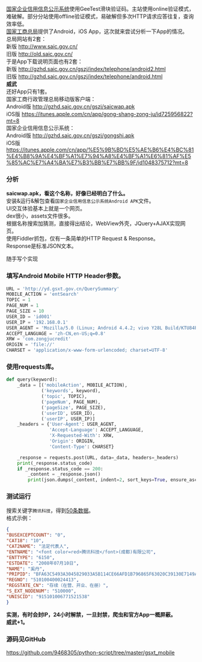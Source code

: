 [国家企业信用信息公示系统](http://www.gsxt.gov.cn)使用GeeTest滑块验证码。主站使用online验证模式，难破解。部分分站使用offline验证模式，易破解但多次HTTP请求应答往复，查询效率低。  
[国家工商总局](http://www.saic.gov.cn/)提供了Android，iOS App，这次就来尝试分析一下App的情况。  
总局网站有2套：  
新版 http://www.saic.gov.cn/  
旧版 http://old.saic.gov.cn/  
于是App下载说明页面也有2套：  
新版 http://gzhd.saic.gov.cn/gszj/index/telephone/android2.html  
旧版 http://gzhd.saic.gov.cn/gszj/index/telephone/android.html  
**威武**  
还好App只有1套。  
国家工商行政管理总局移动版客户端：  
Android版 http://gzhd.saic.gov.cn/gszj/saicwap.apk  
iOS版 https://itunes.apple.com/cn/app/gong-shang-zong-ju/id725956822?mt=8  
国家企业信用信息公示系统：  
Android版 http://gzhd.saic.gov.cn/gszj/gongshi.apk  
iOS版 https://itunes.apple.com/cn/app/%E5%9B%BD%E5%AE%B6%E4%BC%81%E4%B8%9A%E4%BF%A1%E7%94%A8%E4%BF%A1%E6%81%AF%E5%85%AC%E7%A4%BA%E7%B3%BB%E7%BB%9F/id1048375712?mt=8  
  
### 分析
**saicwap.apk，看这个名称，好像已经明白了什么。**  
安装&运行&解包查看`国家企业信用信息公示系统Android APK`文件。  
UI交互体验基本上就是一个网页。  
dex很小，assets文件很多。  
根据名称搜索加猜测，直接得出结论，WebView外壳，JQuery+AJAX实现网页。  
使用Fiddler抓包，仅有一条简单的HTTP Request & Response。  
Response是标准JSON文本。  
  
随手写个实现  
### 填写Android Mobile HTTP Header参数。  
```Python
URL = 'http://yd.gsxt.gov.cn/QuerySummary'
MOBILE_ACTION = 'entSearch'
TOPIC = 1
PAGE_NUM = 1
PAGE_SIZE = 10
USER_ID = 'id001'
USER_IP = '192.168.0.1'
USER_AGENT = 'Mozilla/5.0 (Linux; Android 4.4.2; vivo Y28L Build/KTU84P) AppleWebKit/537.36 (KHTML, like Gecko) Version/4.0 Chrome/30.0.0.0 Mobile Safari/537.36 Html5Plus/1.0'
ACCEPT_LANGUAGE = 'zh-CN,en-US;q=0.8'
XRW = 'com.zongjucredit'
ORIGIN = 'file://'
CHARSET = 'application/x-www-form-urlencoded; charset=UTF-8'
```
### 使用requests库。  
```Python
def query(keyword):
    _data = [('mobileAction', MOBILE_ACTION),
             ('keywords', keyword),
             ('topic', TOPIC),
             ('pageNum', PAGE_NUM),
             ('pageSize', PAGE_SIZE),
             ('userID', USER_ID),
             ('userIP', USER_IP)]
    _headers = {'User-Agent': USER_AGENT,
                'Accept-Language': ACCEPT_LANGUAGE,
                'X-Requested-With': XRW,
                'Origin': ORIGIN,
                'Content-Type': CHARSET}

    _response = requests.post(URL, data=_data, headers=_headers)
    print(_response.status_code)
    if _response.status_code == 200:
        _content = _response.json()
        print(json.dumps(_content, indent=2, sort_keys=True, ensure_ascii=False))
```
### 测试运行  
搜索关键字`腾讯科技`，得到[50条数据](https://github.com/9468305/python-script/blob/master/gsxt_mobile/%E8%85%BE%E8%AE%AF%E7%A7%91%E6%8A%8050.txt)。  
格式示例：  
```JSON
{
"BUSEXCEPTCOUNT": "0",
"CAT18": "10",
"CAT2NAME": "法定代表人",
"ENTNAME": "<font color=red>腾讯科技</font>(成都)有限公司",
"ENTTYPE": "6150",
"ESTDATE": "2008年07月10日",
"NAME": "奚丹",
"PRIPID": "BFA63C5493A3045829033A5B114CE66AFD1B796865F63020C39130E7149AE9152BAC6972D71F0C3A65B342A32972C4439717E803CD7E66773D486FDD9FCBAEC8",
"REGNO": "510100400024413",
"REGSTATE_CN": "存续（在营、开业、在册）",
"S_EXT_NODENUM": "510000",
"UNISCID": "915101006771521538"
}
```
  
**实测，有时会封IP，24小时解禁，一旦封禁，爬虫和官方App一概屏蔽。**  
**威武+1。**  

### 源码见GitHub
https://github.com/9468305/python-script/tree/master/gsxt_mobile
